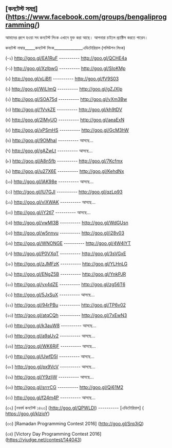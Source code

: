 ﻿ [কনটেস্ট সমগ্র] (https://www.facebook.com/groups/bengaliprogramming/)
-------------

 
আমাদের গ্রুপে হওয়া সব কনটেস্ট লিংক এখানে যুক্ত করা আছে। আপনারা চাইলে প্র্যাক্টিস করতে পারেন।
 
 
 
 
কনটেস্ট নাম্বার_____কনটেস্ট লিংক______________এডিটোরিয়াল (সলিউশন লিংক)
 
(-২)                   http://goo.gl/EA1RuF    ----------    http://goo.gl/QCHE4a
 
(-১)                   http://goo.gl/XzlbwG     ----------      http://goo.gl/SIoKMp
 
(০)                    http://goo.gl/xLjBfI     ----------        http://goo.gl/fV9S03
 
(১)                    http://goo.gl/WiLImQ     ----------    http://goo.gl/gZJXIp
 
(২)                    http://goo.gl/SOA75d     ----------    http://goo.gl/vXm3Bw
 
(৩)                   http://goo.gl/1VvkZE    ----------      http://goo.gl/kh9tDV
 
(৪)                    http://goo.gl/2IMyUO    ----------     http://goo.gl/aeaExN
 
(৫)                    http://goo.gl/xPSmHS   ----------     http://goo.gl/GcM3hW
 
(৬)                   http://goo.gl/9OMhaI    ----------     আসছে...
 
(৭)                    http://goo.gl/gAZwLt     ----------     আসছে...
 
(৮)                   http://goo.gl/A8n5fb       ----------   http://goo.gl/7Kcfmx
 
(৯)                   http://goo.gl/u27X6E     ----------     http://goo.gl/KehdNx
 
(১০)                 http://goo.gl/lAK98e     ----------      আসছে...
 
(১১)                 http://goo.gl/lU7GJI    ----------       http://goo.gl/qzLp93
 
(১২)                 http://goo.gl/vIXWAK     ----------    আসছে...
 
(১৩)                http://goo.gl/jY2tI7        ----------     আসছে...
 
(১৪)                 http://goo.gl/vwMl3B      ----------     http://goo.gl/WdGUsn
 
(১৫)                 http://goo.gl/w5nnvu      ----------     http://goo.gl/i28v03
 
(১৬)                http://goo.gl/WNONGE    ----------    http://goo.gl/4W4lYT 
 
(১৭)                http://goo.gl/P0VXqT     ----------      http://goo.gl/3sVGxE
 
(১৮)              http://goo.gl/zJMFzK        ----------     http://goo.gl/YLHnLG
 
(১৯)               http://goo.gl/ENgZ5B     ----------      http://goo.gl/YnkPJR
 
(২০)               http://goo.gl/yx4dZE      ----------      http://goo.gl/zg56T6
 
(২১)               http://goo.gl/5JxSuX      ----------      আসছে...
 
(২২)              http://goo.gl/94rPBu      ----------      http://goo.gl/TP6v02
 
(২৩)             http://goo.gl/atqCQh       ----------     http://goo.gl/7xEwN3
 
(২৪)             http://goo.gl/k3auW8      ----------      আসছে...
 
(২৫)             http://goo.gl/a9aUv2      ----------       আসছে...
 
(২৬)             http://goo.gl/WK6RjF       ----------      আসছে...
 
(২৭)             http://goo.gl/UwfD5I        ----------     আসছে...
 
(২৮)             http://goo.gl/px9VcV            ----------           আসছে...
 
(২৯)              http://goo.gl/Y9zljW             ----------                আসছে...
 
(৩০)             http://goo.gl/srrrCG            ----------           http://goo.gl/Qj61M2
 
(৩১)             http://goo.gl/f24m4P              ----------                  আসছে...

(৩২)           [নববর্ষ কনটেস্ট ১৪২৩] (http://goo.gl/QPWLDl)            ---------- [এডিটোরিয়াল] ( https://goo.gl/klzioY) 

(৩৩) [Ramadan Programming Contest 2016] (http://goo.gl/Srq3jQ)

(৩৪) [Victory Day Programming Contest 2016] (https://vjudge.net/contest/144043)

  
